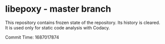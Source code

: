 # libepoxy - master branch

This repository contains frozen state of the repository.
Its history is cleared. It is used only for static code
analysis with Codacy.

Commit Time: 1687017874